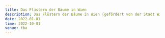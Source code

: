 ```yaml
---
title: Das Flüstern der Bäume in Wien
description: Das Flüstern der Bäume in Wien (gefördert von der Stadt Wien Kultur)
date: 2022-01-01 
time: 2022-10-01 
venue: tba
---
```


